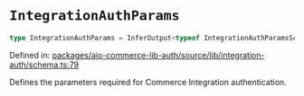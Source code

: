 # `IntegrationAuthParams`

```ts
type IntegrationAuthParams = InferOutput<typeof IntegrationAuthParamsSchema>;
```

Defined in: [packages/aio-commerce-lib-auth/source/lib/integration-auth/schema.ts:79](https://github.com/adobe/aio-commerce-sdk/blob/7b593b329256b2a01f618a3bfec89516edd0e844/packages/aio-commerce-lib-auth/source/lib/integration-auth/schema.ts#L79)

Defines the parameters required for Commerce Integration authentication.
